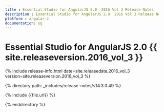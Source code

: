 ```yaml
---
title : Essential Studio for AngularJS 2.0  2016 Vol 3 Release Notes
description : Essential Studio for AngularJS 2.0  2016 Vol 3 Release Notes
platform : angular-2
documentation: ug
---
```


# Essential Studio for AngularJS 2.0 {{ site.releaseversion.2016_vol_3 }}

{% include release-info.html date=site.releasedate.2016_vol_3 version=site.releaseversion.2016_vol_3  %} 

{% directory path: _includes/release-notes/v14.3.0.49 %}

{% include {{file.url}} %}

{% enddirectory %}